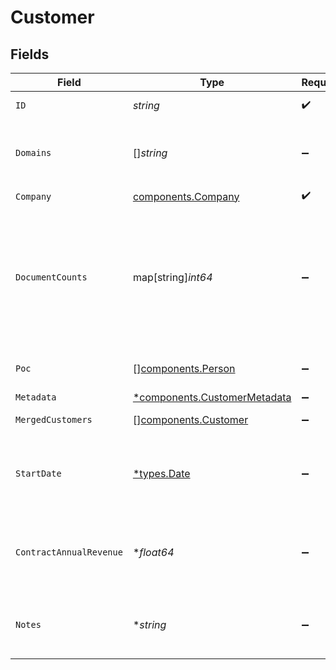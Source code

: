 # Customer


## Fields

| Field                                                                                                 | Type                                                                                                  | Required                                                                                              | Description                                                                                           | Example                                                                                               |
| ----------------------------------------------------------------------------------------------------- | ----------------------------------------------------------------------------------------------------- | ----------------------------------------------------------------------------------------------------- | ----------------------------------------------------------------------------------------------------- | ----------------------------------------------------------------------------------------------------- |
| `ID`                                                                                                  | *string*                                                                                              | :heavy_check_mark:                                                                                    | Unique identifier.                                                                                    |                                                                                                       |
| `Domains`                                                                                             | []*string*                                                                                            | :heavy_minus_sign:                                                                                    | Link to company's associated website domains.                                                         |                                                                                                       |
| `Company`                                                                                             | [components.Company](../../models/components/company.md)                                              | :heavy_check_mark:                                                                                    | N/A                                                                                                   |                                                                                                       |
| `DocumentCounts`                                                                                      | map[string]*int64*                                                                                    | :heavy_minus_sign:                                                                                    | A map of {string, int} pairs representing counts of each document type associated with this customer. |                                                                                                       |
| `Poc`                                                                                                 | [][components.Person](../../models/components/person.md)                                              | :heavy_minus_sign:                                                                                    | A list of POC for company.                                                                            |                                                                                                       |
| `Metadata`                                                                                            | [*components.CustomerMetadata](../../models/components/customermetadata.md)                           | :heavy_minus_sign:                                                                                    | N/A                                                                                                   |                                                                                                       |
| `MergedCustomers`                                                                                     | [][components.Customer](../../models/components/customer.md)                                          | :heavy_minus_sign:                                                                                    | A list of Customers.                                                                                  |                                                                                                       |
| `StartDate`                                                                                           | [*types.Date](../../types/date.md)                                                                    | :heavy_minus_sign:                                                                                    | The date when the interaction with customer started.                                                  |                                                                                                       |
| `ContractAnnualRevenue`                                                                               | **float64*                                                                                            | :heavy_minus_sign:                                                                                    | Average contract annual revenue with that customer.                                                   |                                                                                                       |
| `Notes`                                                                                               | **string*                                                                                             | :heavy_minus_sign:                                                                                    | User facing (potentially generated) notes about company.                                              | CIO is interested in trying out the product.                                                          |
